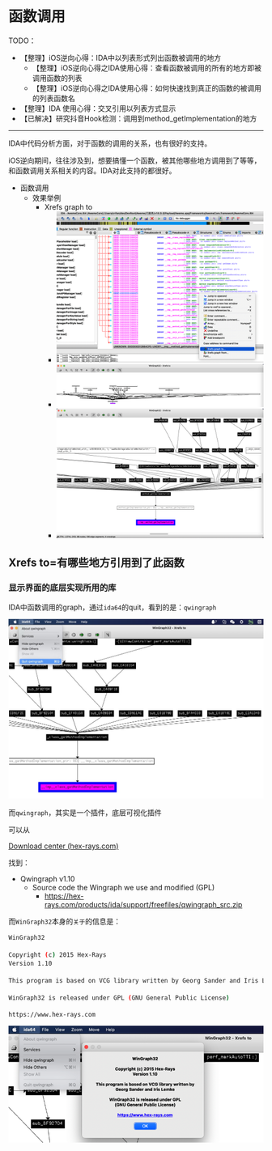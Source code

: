 # 函数调用

TODO：

* 【整理】iOS逆向心得：IDA中以列表形式列出函数被调用的地方
  * 【整理】iOS逆向心得之IDA使用心得：查看函数被调用的所有的地方即被调用函数的列表
  * 【整理】iOS逆向心得之IDA使用心得：如何快速找到真正的函数的被调用的列表函数名
* 【整理】IDA 使用心得：交叉引用以列表方式显示
* 【已解决】研究抖音Hook检测：调用到method_getImplementation的地方

---

IDA中代码分析方面，对于函数的调用的关系，也有很好的支持。

iOS逆向期间，往往涉及到，想要搞懂一个函数，被其他哪些地方调用到了等等，和函数调用关系相关的内容。IDA对此支持的都很好。

* 函数调用
  * 效果举例
    * Xrefs graph to
      * ![ida_xrefs_graph_to_aweme](../../assets/img/ida_xrefs_graph_to_aweme.png)
      * ![ida_xrefs_graph_all](../../assets/img/ida_xrefs_graph_all.png)
      * ![ida_xrefs_graph_part](../../assets/img/ida_xrefs_graph_part.png)

## Xrefs to=有哪些地方引用到了此函数

### 显示界面的底层实现所用的库

IDA中函数调用的graph，通过`ida64`的quit，看到的是：`qwingraph`

![ida_call_graph_qwingraph](../../assets/img/ida_call_graph_qwingraph.jpg)

而`qwingraph`，其实是一个插件，底层可视化插件

可以从

[Download center (hex-rays.com)](https://hex-rays.com/download-center/)

找到：

* Qwingraph v1.10
  * Source code the Wingraph we use and modified (GPL)
    * https://hex-rays.com/products/ida/support/freefiles/qwingraph_src.zip

而`WinGraph32`本身的`关于`的信息是：

```bash
WinGraph32

Copyright (c) 2015 Hex-Rays
Version 1.10

This program is based on VCG library written by Georg Sander and Iris Lemke

WinGraph32 is released under GPL (GNU General Public License)

https://www.hex-rays.com
```

![ida_wingraph32](../../assets/img/ida_wingraph32.png)
